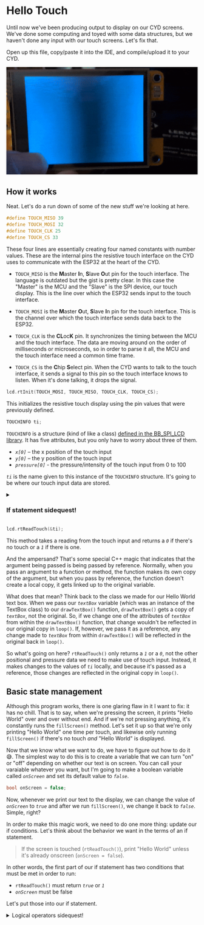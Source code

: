 # Hello Touch

Until now we've been producing output to display on our CYD screens. We've done some computing and toyed with some data structures, but we haven't done any input with our touch screens. Let's fix that.

Open up this file, copy/paste it into the IDE, and compile/upload it to your CYD.

<img src="../assets/img/07/cyd-hello-touch.gif" alt="CYD Hello Touch program">

## How it works

Neat. Let's do a run down of some of the new stuff we're looking at here.

```C++
#define TOUCH_MISO 39
#define TOUCH_MOSI 32
#define TOUCH_CLK 25
#define TOUCH_CS 33
```

These four lines are essentially creating four named constants with number values. These are the internal pins the resistive touch interface on the CYD uses to communicate with the ESP32 at the heart of the CYD.

* `TOUCH_MISO` is the **M**aster **I**n, **S**lave **O**ut pin for the touch interface. The language is outdated but the gist is pretty clear. In this case the "Master" is the MCU and the "Slave" is the SPI device, our touch display. This is the line over which the ESP32 sends input to the touch interface.

* `TOUCH_MOSI` is the **M**aster **O**ut, **S**lave **I**n pin for the touch interface. This is the channel over which the touch interface sends data back to the ESP32.

* `TOUCH_CLK` is the **CL**oc**K** pin. It synchronizes the timing between the MCU and the touch interface. The data are moving around on the order of milliseconds or microseconds, so in order to parse it all, the MCU and the touch interface need a common time frame.

* `TOUCH_CS` is the **C**hip **S**elect pin. When the CYD wants to talk to the touch interface, it sends a signal to this pin so the touch interface knows to listen. When it's done talking, it drops the signal.

```C++
lcd.rtInit(TOUCH_MOSI, TOUCH_MISO, TOUCH_CLK, TOUCH_CS);
```

This initializes the resistive touch display using the pin values that were previously defined. 

```C++
TOUCHINFO ti;
```

`TOUCHINFO` is a structure (kind of like a class) [defined in the BB_SPI_LCD library](https://github.com/bitbank2/bb_spi_lcd/blob/b243e7421397ba31c6355bad0fd90131ab29508a/src/bb_spi_lcd.h#L89). It has five attributes, but you only have to worry about three of them.

* <var>`x[0]`</var> – the x position of the touch input
* <var>`y[0]`</var> – the y position of the touch input
* <var>`pressure[0]`</var> - the pressure/intensity of the touch input from 0 to 100

<var>`ti`</var> is the name given to this instance of the `TOUCHINFO` structure. It's going to be where our touch input data are stored.

<details>
  <summary><h3>If statement sidequest!</h3></summary>

  ---
  <strong>If</strong> you already know how if statements work, <strong>then</strong> you can skip this bit, but if you haven't seen them before, you may want to take a look.

  If statements are what's known as conditionals in computer science lingo. The easiest form this takes looks like this
  
  * <i>If</i> a certain condition is met
    * do a thing
  
  or, in C++ syntax

  ```C++
  if (condition) {
    do_something();
  }
  ```

  The above `do_something()` function only runs if our condition is true. Things can get more sophisticated with the inclusion of `else`

  * <i>If</i> a certain condition is met
    * do a thing
  * or <i>else</i>
    * do something else

  ```C++
  if (condition) {
    do_something();
  } else {
    do_something_else();
  }
  ```

  In the first if statement, `do_something()` might or might not run. If the <var>`condition`</var> is false, the program will pass over it like a tiny speed bump. In the second one, either `do_something()` or `do_something_else()` is going to run no matter what, but never both. But, we can complicate things still further by adding the `else if`

  * <i>If</i> a certain condition is met
    * do a thing
  * or <i>else, if</i> another condition is met
    * do something else
  
  ```C++
  if (condition) {
    do_something();
  } else if (condition2) {
    do_something_else();
  }
  ```

  In this case, either one or the other of the two conditions might run, depending on the conditions, but never both. You can put an else at the end of the chain if you need to make sure your program does something, but you might not always need to do something. And you can chain together as many `else if`s as you want after your `if`, but you can only have one `else` and it needs to be at the end.

  ```C++
  if (condition) {
    do_something();
  } else if (condition2) {
    do_something_else();
  } else {
    do_another_thing();
  }
  ```

---
</details>

```C++
lcd.rtReadTouch(&ti);
```

This method takes a reading from the touch input and returns a <var>`0`</var> if there's no touch or a <var>`1`</var> if there is one.

And the ampersand? That's some special C++ magic that indicates that the argument being passed is being passed by reference. Normally, when you pass an argument to a function or method, the function makes its own copy of the argument, but when you pass by reference, the function doesn't create a local copy, it gets linked up to the original variable. 

What does that mean? Think back to the class we made for our Hello World text box. When we pass our <var>`textBox`</var> variable (which was an instance of the TextBox class) to our `drawTextBox()` function, `drawTextBox()` gets a copy of <var>`textBox`</var>, not the original. So, if we change one of the attributes of <var>`textBox`</var> from within the `drawTextBox()` function, that change wouldn't be reflected in our original copy in `loop()`. If, however, we pass it as a reference, any change made to <var>`textBox`</var> from within `drawTextBox()` will be reflected in the original back in `loop()`.

So what's going on here? `rtReadTouch()` only returns a <var>`1`</var> or a <var>`0`</var>, not the other positional and pressure data we need to make use of touch input. Instead, it makes changes to the values of <var>`ti`</var> locally, and because it's passed as a reference, those changes are reflected in the original copy in `loop()`.

## Basic state management

Although this program works, there is one glaring flaw in it I want to fix: it has no chill. That is to say, when we're pressing the screen, it prints "Hello World" over and over without end. And if we're not pressing anything, it's constantly runs the `fillScreen()` method. Let's set it up so that we're only printing "Hello World" one time per touch, and likewise only running `fillScreen()` if there's no touch *and* "Hello World" is displayed.

Now that we know what we want to do, we have to figure out how to do it 😅. The simplest way to do this is to create a variable that we can turn "on" or "off" depending on whether our text is on screen. You can call your varaiable whatever you want, but I'm going to make a boolean variable called <var>`onScreen`</var> and set its default value to <var>`false`</var>.

```C++
bool onScreen = false;
```

Now, whenever we print our text to the display, we can change the value of <var>`onScreen`</var> to <var>`true`</var> and after we run `fillScreen()`, we change it back to <var>`false`</var>. Simple, right?

In order to make this magic work, we need to do one more thing: update our if conditions. Let's think about the behavior we want in the terms of an if statement. 

> If the screen is touched (`rtReadTouch()`), print "Hello World" unless it's already onscreen (`onScreen = false`). 

In other words, the first part of our if statement has two conditions that must be met in order to run:

* `rtReadTouch()` must return <var>`true`</var> or <var>`1`</var>
* <var>`onScreen`</var> must be false

Let's put those into our if statement.

<details>
  <summary>Logical operators sidequest!</summary>

  ---
  
  To understand logical operators we have to start with the concept of yes or no, true, or false, on or off, and 1 and 0. It's common in programming to have to distinguish between two diametric values like this and make an action based on whether it's one or the other. This branch in logic is called a conditional, and so far, we've looked at conditionals in for loops

  ```C++
  for (int i = 0; condition; i++)
  ```

  where the conditional establishes under what conditions the for loop will continue, and in if statements

  ```C++
  if (condition)
  ```

  where the conditional establishes under what conditions a special block of code will execute. 
  
  Logical operators set conditions to resolve truth or falsehood when more than one conditional is present. There are three logical operators in C++: and, or, and not.

  <h3>And (&&)</h3>

  && resolves as true when both conditions are true.

  | <strong><h3>AND</h3>   | True  | False</strong> |
  |-------|-------|-------|
  | <strong>True</strong>  | True  | False |
  | | | |
  | <strong>False</strong> | False | False |

  <h3>Or (||)</h3>

  || resolves as true when either condition is true.

  | <strong><h3>OR</h3>   | True  | False</strong> |
  |-------|-------|-------|
  | <strong>True</strong>  | True  | True |
  | | | |
  | <strong>False</strong> | True | False |

  <h3> Not (!)</h3>

  ! resolves a condition as its opposite.

  | <strong><h3>NOT</h3></strong>    |       |
  |--------|-------|
  | <strong>!True</strong>  | False |
  | <strong>!False</strong> | True  |


</details>